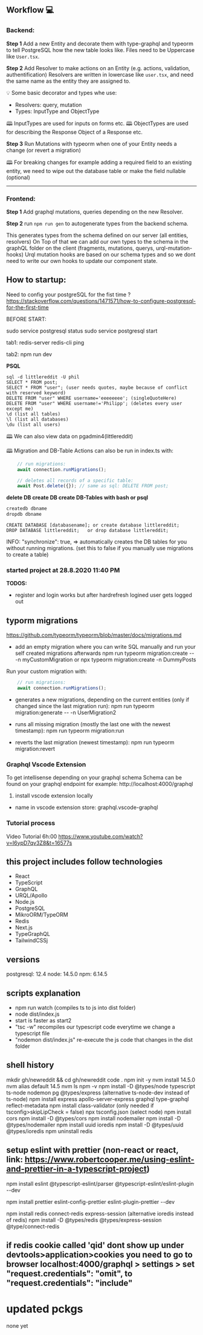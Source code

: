 ## Workflow 💻

### Backend: 
**Step 1**
Add a new Entity and decorate them with type-graphql and typeorm to tell PostgreSQL how
the new table looks like.
Files need to be Uppercase like `User.tsx`.

**Step 2**
Add Resolver to make actions on an Entity (e.g. actions, validation, authentification)
Resolvers are written in lowercase like `user.tsx`, and need the same name as the entity they are assigned to.

💡 Some basic decorator and types whe use:
- Resolvers: query, mutation
- Types: InputType and ObjectType

🕮 InputTypes are used for inputs on forms etc.
🕮 ObjectTypes are used for describing the Response Object of a Response etc.

**Step 3**
Run Mutations with typeorm when one of your Entity needs a change (or revert a migration)

🕮 For breaking changes for example adding a required field to an existing entity, we need  to wipe out the database table or make the field nullable (optional)

---

### Frontend: 

**Step 1**
Add graphql mutations, queries depending on the new Resolver.

**Step 2** 
run `npm run gen` to autogenerate types from the backend schema.

This generates types from the schema defined on our server (all entities, resolvers)
On Top of that we can add our own types to the schema in the graphQL folder on the client (fragments, mutations, querys, urql-mutation-hooks)
Urql mutation hooks are based on our schema types and so we dont need to write our own hooks to update our component state.

## How to startup:
Need to config your postgreSQL for the fist time ?
https://stackoverflow.com/questions/1471571/how-to-configure-postgresql-for-the-first-time

BEFORE START:

sudo service postgresql status
sudo service postgresql start

tab1:
redis-server
redis-cli ping

tab2:
npm run dev

**PSQL**
```psql
sql -d littlereddit -U phil
SELECT * FROM post;
SELECT * FROM "user"; (user needs quotes, maybe because of conflict with reserved keyword)
DELETE FROM "user" WHERE username='eeeeeeee'; (singleQuoteHere)
DELETE FROM "user" WHERE username!='Philipp'; (deletes every user except me)
\d (list all tables)
\l (list all databases)
\du (list all users)
```
🕮 We can also view data on pgadmin4(littlereddit)

🕮 Migration and DB-Table Actions can also  be run in index.ts with:

```typescript
    // run migrations:
    await connection.runMigrations();

    // deletes all records of a specific table:
    await Post.delete({}); // same as sql: DELETE FROM post;
```

**delete DB create DB create DB-Tables with bash or psql**

```bash
createdb dbname
dropdb dbname
```

```psql
CREATE DATABASE [databasename]; or create database littlereddit;
DROP DATABASE littlereddit;   or drop database littlereddit;
```

INFO: "synchronize": true, => automatically creates the DB tables for you without running
      migrations. (set this to false if you manually use migrations to create a table)

### started project at 28.8.2020 11:40 PM
**TODOS:** 
- register and login works but after hardrefresh logined user gets logged out


## typorm migrations
https://github.com/typeorm/typeorm/blob/master/docs/migrations.md

- add an empty migration where you can write SQL manually and run your self created migrations afterwards
npm run typeorm migration:create -- -n myCustomMigration
or npx typeorm migration:create -n DummyPosts

Run your custom migration with:
```index.ts
    // run migrations:
    await connection.runMigrations();
```

- generates a new migrations, depending on the current entities (only if changed since the last migration run):
npm run typeorm migration:generate -- -n UserMigration2

- runs all missing migration (mostly the last one with the newest timestamp):
npm run typeorm migration:run

- reverts the last migration (newest timestamp):
npm run typeorm migration:revert 

### Graphql Vscode Extension
To get intellisense depending on your graphql schema 
Schema can be found on your graphql endpoint for example: http://localhost:4000/graphql
1. install vscode extension locally
- name in vscode extension store: graphql.vscode-graphql

### Tutorial process
Video Tutorial 6h:00
https://www.youtube.com/watch?v=I6ypD7qv3Z8&t=16577s

## this project includes follow technologies

- React
- TypeScript
- GraphQL
- URQL/Apollo
- Node.js
- PostgreSQL
- MikroORM/TypeORM
- Redis
- Next.js
- TypeGraphQL
- TailwindCSSj

## versions

postgresql: 12.4
node: 14.5.0
npm: 6.14.5

## scripts explanation

- npm run watch (compiles ts to js into dist folder)
- node dist/index.js
- start is faster as start2
- "tsc -w" recompiles our typescript code everytime we change a typescript file
- "nodemon dist/index.js" re-execute the js code that changes in the dist folder

## shell history

mkdir gh/newreddit && cd gh/newreddit
code .
npm init -y
nvm install 14.5.0
nvm alias default 14.5
nvm ls
npm -v
npm install -D @types/node typescript ts-node nodemon pg @types/express (alternative ts-node-dev instead of ts-node)
npm install express apollo-server-express graphql type-graphql \
reflect-metadata
npm install class-validator (only needed if tsconfig>skipLipCheck = false)
npx tsconfig.json (select node)
npm install cors
npm install -D @types/cors
npm install nodemailer
npm install -D @types/nodemailer
npm install uuid ioredis
npm install -D @types/uuid @types/ioredis
npm uninstall redis 

## setup eslint with prettier (non-react or react, link: <https://www.robertcooper.me/using-eslint-and-prettier-in-a-typescript-project>)

npm install eslint @typescript-eslint/parser @typescript-eslint/eslint-plugin --dev

npm install prettier eslint-config-prettier eslint-plugin-prettier --dev

npm install redis connect-redis express-session (alternative ioredis instead of redis)
npm install -D @types/redis @types/express-session @type/connect-redis

## if redis cookie called 'qid' dont show up under devtools>application>cookies you need to go to browser localhost:4000/graphql > settings > set "request.credentials": "omit",  to "request.credentials": "include"



# updated pckgs


none yet